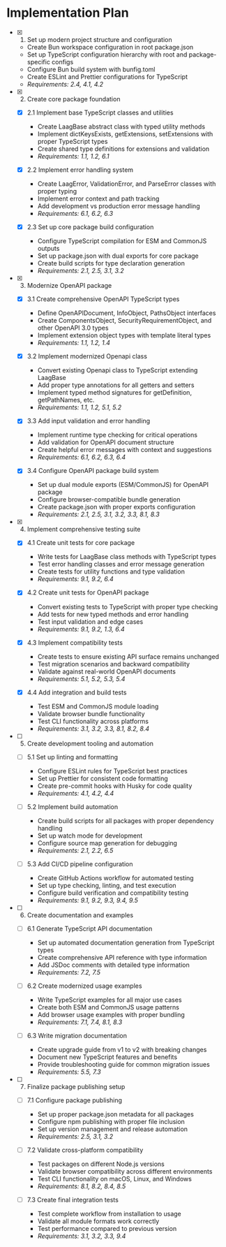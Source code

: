 # Implementation Plan

- [x] 1. Set up modern project structure and configuration
  - Create Bun workspace configuration in root package.json
  - Set up TypeScript configuration hierarchy with root and package-specific configs
  - Configure Bun build system with bunfig.toml
  - Create ESLint and Prettier configurations for TypeScript
  - _Requirements: 2.4, 4.1, 4.2_

- [x] 2. Create core package foundation
  - [x] 2.1 Implement base TypeScript classes and utilities
    - Create LaagBase abstract class with typed utility methods
    - Implement dictKeysExists, getExtensions, setExtensions with proper TypeScript types
    - Create shared type definitions for extensions and validation
    - _Requirements: 1.1, 1.2, 6.1_

  - [x] 2.2 Implement error handling system
    - Create LaagError, ValidationError, and ParseError classes with proper typing
    - Implement error context and path tracking
    - Add development vs production error message handling
    - _Requirements: 6.1, 6.2, 6.3_

  - [x] 2.3 Set up core package build configuration
    - Configure TypeScript compilation for ESM and CommonJS outputs
    - Set up package.json with dual exports for core package
    - Create build scripts for type declaration generation
    - _Requirements: 2.1, 2.5, 3.1, 3.2_

- [x] 3. Modernize OpenAPI package
  - [x] 3.1 Create comprehensive OpenAPI TypeScript types
    - Define OpenAPIDocument, InfoObject, PathsObject interfaces
    - Create ComponentsObject, SecurityRequirementObject, and other OpenAPI 3.0 types
    - Implement extension object types with template literal types
    - _Requirements: 1.1, 1.2, 1.4_

  - [x] 3.2 Implement modernized Openapi class
    - Convert existing Openapi class to TypeScript extending LaagBase
    - Add proper type annotations for all getters and setters
    - Implement typed method signatures for getDefinition, getPathNames, etc.
    - _Requirements: 1.1, 1.2, 5.1, 5.2_

  - [x] 3.3 Add input validation and error handling
    - Implement runtime type checking for critical operations
    - Add validation for OpenAPI document structure
    - Create helpful error messages with context and suggestions
    - _Requirements: 6.1, 6.2, 6.3, 6.4_

  - [x] 3.4 Configure OpenAPI package build system
    - Set up dual module exports (ESM/CommonJS) for OpenAPI package
    - Configure browser-compatible bundle generation
    - Create package.json with proper exports configuration
    - _Requirements: 2.1, 2.5, 3.1, 3.2, 3.3, 8.1, 8.3_

- [x] 4. Implement comprehensive testing suite
  - [x] 4.1 Create unit tests for core package
    - Write tests for LaagBase class methods with TypeScript types
    - Test error handling classes and error message generation
    - Create tests for utility functions and type validation
    - _Requirements: 9.1, 9.2, 6.4_

  - [x] 4.2 Create unit tests for OpenAPI package
    - Convert existing tests to TypeScript with proper type checking
    - Add tests for new typed methods and error handling
    - Test input validation and edge cases
    - _Requirements: 9.1, 9.2, 1.3, 6.4_

  - [x] 4.3 Implement compatibility tests
    - Create tests to ensure existing API surface remains unchanged
    - Test migration scenarios and backward compatibility
    - Validate against real-world OpenAPI documents
    - _Requirements: 5.1, 5.2, 5.3, 5.4_

  - [x] 4.4 Add integration and build tests
    - Test ESM and CommonJS module loading
    - Validate browser bundle functionality
    - Test CLI functionality across platforms
    - _Requirements: 3.1, 3.2, 3.3, 8.1, 8.2, 8.4_

- [ ] 5. Create development tooling and automation
  - [ ] 5.1 Set up linting and formatting
    - Configure ESLint rules for TypeScript best practices
    - Set up Prettier for consistent code formatting
    - Create pre-commit hooks with Husky for code quality
    - _Requirements: 4.1, 4.2, 4.4_

  - [ ] 5.2 Implement build automation
    - Create build scripts for all packages with proper dependency handling
    - Set up watch mode for development
    - Configure source map generation for debugging
    - _Requirements: 2.1, 2.2, 6.5_

  - [ ] 5.3 Add CI/CD pipeline configuration
    - Create GitHub Actions workflow for automated testing
    - Set up type checking, linting, and test execution
    - Configure build verification and compatibility testing
    - _Requirements: 9.1, 9.2, 9.3, 9.4, 9.5_

- [ ] 6. Create documentation and examples
  - [ ] 6.1 Generate TypeScript API documentation
    - Set up automated documentation generation from TypeScript types
    - Create comprehensive API reference with type information
    - Add JSDoc comments with detailed type information
    - _Requirements: 7.2, 7.5_

  - [ ] 6.2 Create modernized usage examples
    - Write TypeScript examples for all major use cases
    - Create both ESM and CommonJS usage patterns
    - Add browser usage examples with proper bundling
    - _Requirements: 7.1, 7.4, 8.1, 8.3_

  - [ ] 6.3 Write migration documentation
    - Create upgrade guide from v1 to v2 with breaking changes
    - Document new TypeScript features and benefits
    - Provide troubleshooting guide for common migration issues
    - _Requirements: 5.5, 7.3_

- [ ] 7. Finalize package publishing setup
  - [ ] 7.1 Configure package publishing
    - Set up proper package.json metadata for all packages
    - Configure npm publishing with proper file inclusion
    - Set up version management and release automation
    - _Requirements: 2.5, 3.1, 3.2_

  - [ ] 7.2 Validate cross-platform compatibility
    - Test packages on different Node.js versions
    - Validate browser compatibility across different environments
    - Test CLI functionality on macOS, Linux, and Windows
    - _Requirements: 8.1, 8.2, 8.4, 8.5_

  - [ ] 7.3 Create final integration tests
    - Test complete workflow from installation to usage
    - Validate all module formats work correctly
    - Test performance compared to previous version
    - _Requirements: 3.1, 3.2, 3.3, 9.4_